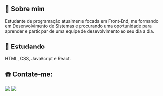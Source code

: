 ## 👻 Sobre mim
Estudante de programação atualmente focada em Front-End, me formando em Desenvolvimento de Sistemas e procurando uma oportunidade para aprender e participar de uma equipe de desevolvimento no seu dia a dia.

## 👾 Estudando
HTML, CSS, JavaScript e React.

## ☎️ Contate-me:
<a href = "mailto:wine.barbosa@gmail.com"><img src="https://img.shields.io/badge/Gmail-D14836?style=for-the-badge&logo=gmail&logoColor=white" target="_blank"></a>
<a href="https://www.linkedin.com/in/winebarboza/" target="_blank"><img src="https://img.shields.io/badge/-LinkedIn-%230077B5?style=for-the-badge&logo=linkedin&logoColor=white" target="_blank"></a>   
